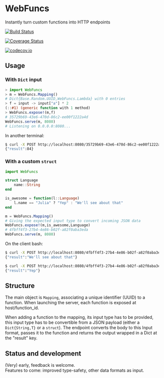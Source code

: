 # WebFuncs
Instantly turn custom functions into HTTP endpoints

[![Build Status](https://travis-ci.org/mbesancon/WebFuncs.jl.svg?branch=master)](https://travis-ci.org/mbesancon/WebFuncs.jl)

[![Coverage Status](https://coveralls.io/repos/mbesancon/WebFuncs.jl/badge.svg?branch=master&service=github)](https://coveralls.io/github/mbesancon/WebFuncs.jl?branch=master)

[![codecov.io](http://codecov.io/github/mbesancon/WebFuncs.jl/coverage.svg?branch=master)](http://codecov.io/github/mbesancon/WebFuncs.jl?branch=master)

## Usage

### With `Dict` input

```julia
> import WebFuncs
> m = WebFuncs.Mapping()
# Dict{Base.Random.UUID,WebFuncs.Lambda} with 0 entries
> f = input -> input["a"] * 2
(::#1) (generic function with 1 method)
> WebFuncs.expose!(m,f)
# 35729b69-43e6-470d-86c2-ee00f1222a4d
WebFuncs.serve(m, 8080)
# Listening on 0.0.0.0:8080...
```

In another terminal:
```bash
$ curl -X POST http://localhost:8080/35729b69-43e6-470d-86c2-ee00f1222a4d -d "{\"a\": 42}"
{"result":84}
```

### With a custom `struct`

```julia
import WebFuncs

struct Language
	name::String
end

is_awesome = function(l::Language)
	l.name == "Julia" ? "Yep" : "We'll see about that"
end

m = WebFuncs.Mapping()
# Giving the expected input type to convert incoming JSON data
WebFuncs.expose!(m,is_awesome,Language)
# 4fbff4f3-27b4-4e86-b02f-a82f0aba3eda
WebFuncs.serve(m, 8080)
```

On the client bash:
```bash
$ curl -X POST http://localhost:8080/4fbff4f3-27b4-4e86-b02f-a82f0aba3eda -d "{\"name\": \"Fortran\"}"
{"result":"We'll see about that"}

$ curl -X POST http://localhost:8080/4fbff4f3-27b4-4e86-b02f-a82f0aba3eda -d "{\"name\": \"Julia\"}"
{"result":"Yep"}
```


## Structure

The main object is `Mapping`, associating a unique identifier (UUID) to a function.
When launching the server, each function is exposed at host/function_id.
  
  
When adding a function to the mapping, its input type has to be provided, this
input type has to be convertible from a JSON payload (either a 
`Dict{String,T}` or a `struct`). The endpoint converts the body 
to this Input format, passes it to the function and returns 
the output wrapped in a Dict at the "result" key.

## Status and development

(Very) early, feedback is welcome.  
Features to come: improved type-safety, other data formats as input.
